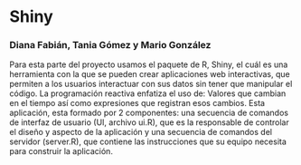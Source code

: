 # Shiny

### Diana Fabián, Tania Gómez y Mario González ###

Para esta parte del proyecto usamos el paquete de R, Shiny, el cuál es una herramienta con la que se pueden crear aplicaciones web interactivas, que permiten a los usuarios interactuar con sus datos sin tener que manipular el código. La programación reactiva enfatiza el uso de: Valores que cambian en el tiempo así como expresiones que registran esos cambios. Esta aplicación, esta formado por 2 componentes: una secuencia de comandos de interfaz de usuario (UI, archivo ui.R), que es la responsable de controlar el diseño y aspecto de la aplicación y una secuencia de comandos del servidor (server.R), que contiene las instrucciones que su equipo necesita para construir la aplicación.
